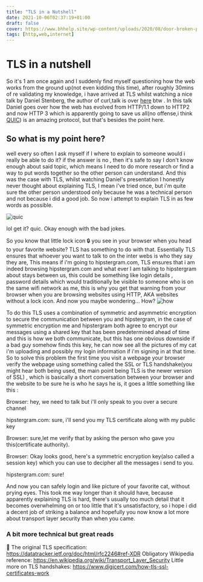 ```yaml
---
title: "TLS in a Nutshell"
date: 2021-10-06T02:37:19+01:00
draft: false
cover: https://www.bhhelp.site/wp-content/uploads/2020/08/door-broken-padlock.jpg
tags: [http,web,internet]
---
```



# TLS in a nutshell

So it's 1 am once again and I suddenly find myself questioning how the web works from the ground up(not even kidding this time), after roughly 30mins of re validating my knowledge, i have arrived at TLS whilst watching a nice talk by Daniel Stenberg, the author of curl,talk is over [here](https://www.youtube.com/watch?v=pUxyukqoXR4) btw
. In this talk Daniel goes over how the web has evolved from HTTP/1.1 down to HTTP2
and now HTTP 3 which is apparently going to save us all(no offense,i think [QUIC](https://en.wikipedia.org/wiki/QUIC)) is an amazing protocol, but that's besides the point here. 

## So what is my point here?
well every so often I ask myself if I where to explain <insert thing here> to someone would i really be able to do it? if the answer is no , then it's safe to say I don't know enough about said topic, which means I need to do more research or find a way to put words together so the other person can understand. And this was the case with TLS, 
whilst watching Daniel's presentation I honestly never thought about explaining TLS, I mean i've tried once, but i'm quite sure the other person understood only because he was a technical person and not because i did a good job. So now i attempt to explain TLS in as few words as possible. 
	
![quic](https://i.gifer.com/PlA0.gif)


lol get it? quic. Okay enough with the bad jokes. 
	
So you know that little lock icon 🔒  you see in your browser when you head to your favorite website? TLS has something to do with that. Essentially TLS ensures that whoever you want to talk to on the inter webs is who they say they are, This means if i'm going to hipstergram.com, TLS ensures that i am indeed browsing hipstergram.com and what ever I am talking to hipstergram about stays between us, this could be something like login details , password details which would traditionally be visible to someone who is on the same wifi network as me, this is why you get that warning from your browser when you are browsing websites using HTTP, AKA websites without a lock icon. And now you maybe wondering... How?
![how](https://media3.giphy.com/media/l4FGnHKwXZpdYu208/giphy.gif?cid=3640f6095bcf96f74f3847334945c030)
	
To do this TLS uses a combination of symmetric and asymmetric encryption to secure the communication between you and hipstergram, in the case of symmetric encryption me and hipstergram both agree to encrypt our messages using a shared key that has been predetermined ahead of time and this is how we both communicate, but this has one obvious downside if a bad guy somehow finds this key, he can now see all the pictures of my cat i'm uploading and possibly my login information if i'm signing in at that time.  So to solve this problem the first time you visit a webpage your browser verify the webpage using something called the SSL or TLS handshake(you might hear both being used, the main point being TLS is the newer version of SSL) , which is basically a short conversation between your browser and the website to be sure he is who he says he is, it goes a little something like this : 
	
Browser: hey, we need to talk but i'll only speak to you over a secure channel 
	
hipstergram.com: sure, i'll send you my TLS certificate along with my public key 
	
Browser: sure,let me verify that by asking the person who gave you this(certificate authority).
	
Browser: Okay looks good, here's a symmetric encryption key(also called a session key) which you can use to decipher all the messages i send to you. 
	
hipstergram.com: sure!
	
And now you can safely login and like picture of your favorite cat, without prying eyes.
This took me way longer than it should have, because apparently explaining TLS is hard, there's usually too much detail that it becomes overwhelming on or too little that it's unsatisfactory,  so i hope i did a decent job of striking a balance and hopefully you now know a lot more about transport layer security than when you came.

### A bit more technical but great reads 
	
🤩 The original TLS specification: https://datatracker.ietf.org/doc/html/rfc2246#ref-XDR
Obligatory Wikipedia reference: https://en.wikipedia.org/wiki/Transport_Layer_Security
Little more on TLS handshakes: https://www.digicert.com/how-tls-ssl-certificates-work
	



